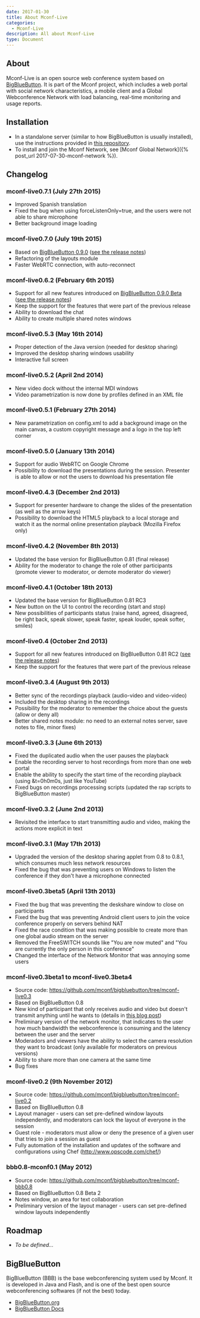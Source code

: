 ```yaml
---
date: 2017-01-30
title: About Mconf-Live
categories:
  - Mconf-Live
description: All about Mconf-Live
type: Document
---
```


## About

Mconf-Live is an open source web conference system based on [BigBlueButton](http://bigbluebutton.org). It is part of the Mconf project, which includes a web portal with social network characteristics, a mobile client and a Global Webconference Network with load balancing, real-time monitoring and usage reports.

## Installation

* In a standalone server (similar to how BigBlueButton is usually installed), use the instructions provided in [this repository](https://github.com/mconf-cookbooks/mconf-live-solo).
* To install and join the Mconf Network, see [Mconf Global Network]({% post_url 2017-07-30-mconf-network %}).


## Changelog

### mconf-live0.7.1 (July 27th 2015)
* Improved Spanish translation
* Fixed the bug when using forceListenOnly=true, and the users were not able to share microphone
* Better background image loading

### mconf-live0.7.0 (July 19th 2015)
* Based on [BigBlueButton 0.9.0](https://github.com/bigbluebutton/bigbluebutton/releases/tag/v0.9.0-release) ([see the release notes](http://code.google.com/p/bigbluebutton/wiki/ReleaseNotes))
* Refactoring of the layouts module
* Faster WebRTC connection, with auto-reconnect

### mconf-live0.6.2 (February 6th 2015)
* Support for all new features introduced on [BigBlueButton 0.9.0 Beta](https://github.com/bigbluebutton/bigbluebutton/tree/ab9753344aaca7d77aa7c4ab1cf82068a5d4bb7b) ([see the release notes](http://code.google.com/p/bigbluebutton/wiki/ReleaseNotes))
* Keep the support for the features that were part of the previous release
* Ability to download the chat
* Ability to create multiple shared notes windows

### mconf-live0.5.3 (May 16th 2014)
* Proper detection of the Java version (needed for desktop sharing)
* Improved the desktop sharing windows usability
* Interactive full screen

### mconf-live0.5.2 (April 2nd 2014)
* New video dock without the internal MDI windows
* Video parametrization is now done by profiles defined in an XML file

### mconf-live0.5.1 (February 27th 2014)
* New parametrization on config.xml to add a background image on the main canvas, a custom copyright message and a logo in the top left corner

### mconf-live0.5.0 (January 13th 2014)
* Support for audio WebRTC on Google Chrome
* Possibility to download the presentations during the session. Presenter is able to allow or not the users to download his presentation file

### mconf-live0.4.3 (December 2nd 2013)
* Support for presenter hardware to change the slides of the presentation (as well as the arrow keys)
* Possibility to download the HTML5 playback to a local storage and watch it as the normal online presentation playback (Mozilla Firefox only)

### mconf-live0.4.2 (November 8th 2013)
* Updated the base version for BigBlueButton 0.81 (final release)
* Ability for the moderator to change the role of other participants (promote viewer to moderator, or demote moderator do viewer)

### mconf-live0.4.1 (October 18th 2013)
* Updated the base version for BigBlueButton 0.81 RC3
* New button on the UI to control the recording (start and stop)
* New possibilities of participants status (raise hand, agreed, disagreed, be right back, speak slower, speak faster, speak louder, speak softer, smiles)

### mconf-live0.4 (October 2nd 2013)
* Support for all new features introduced on BigBlueButton 0.81 RC2 ([see the release notes](http://code.google.com/p/bigbluebutton/wiki/ReleaseNotes))
* Keep the support for the features that were part of the previous release

### mconf-live0.3.4 (August 9th 2013)

* Better sync of the recordings playback (audio-video and video-video)
* Included the desktop sharing in the recordings
* Possibility for the moderator to remember the choice about the guests (allow or deny all)
* Better shared notes module: no need to an external notes server, save notes to file, minor fixes)

### mconf-live0.3.3 (June 6th 2013)

* Fixed the duplicated audio when the user pauses the playback
* Enable the recording server to host recordings from more than one web portal
* Enable the ability to specify the start time of the recording playback (using &t=0h0m0s, just like YouTube)
* Fixed bugs on recordings processing scripts (updated the rap scripts to BigBlueButton master)

### mconf-live0.3.2 (June 2nd 2013)

* Revisited the interface to start transmitting audio and video, making the actions more explicit in text

### mconf-live0.3.1 (May 17th 2013)

* Upgraded the version of the desktop sharing applet from 0.8 to 0.8.1, which consumes much less network resources
* Fixed the bug that was preventing users on Windows to listen the conference if they don't have a microphone connected

### mconf-live0.3beta5 (April 13th 2013)
* Fixed the bug that was preventing the deskshare window to close on participants
* Fixed the bug that was preventing Android client users to join the voice conference properly on servers behind NAT
* Fixed the race condition that was making possible to create more than one global audio stream on the server
* Removed the FreeSWITCH sounds like "You are now muted" and "You are currently the only person in this conference"
* Changed the interface of the Network Monitor that was annoying some users

### mconf-live0.3beta1 to mconf-live0.3beta4
* Source code: https://github.com/mconf/bigbluebutton/tree/mconf-live0.3
* Based on BigBlueButton 0.8
* New kind of participant that only receives audio and video but doesn't transmit anything until he wants to (details in [this blog post](http://mconf.org/posts/2013/01/11/mconf-live-0-3/))
* Preliminary version of the network monitor, that indicates to the user how much bandwidth the webconference is consuming and the latency between the user and the server
* Moderadors and viewers have the ability to select the camera resolution they want to broadcast (only available for moderators on previous versions)
* Ability to share more than one camera at the same time
* Bug fixes

### mconf-live0.2 (9th November 2012)
* Source code: https://github.com/mconf/bigbluebutton/tree/mconf-live0.2
* Based on BigBlueButton 0.8
* Layout manager - users can set pre-defined window layouts independently, and moderators can lock the layout of everyone in the session
* Guest role - moderators must allow or deny the presence of a given user that tries to join a session as guest
* Fully automation of the installation and updates of the software and configurations using Chef (http://www.opscode.com/chef/)

### bbb0.8-mconf0.1 (May 2012)
* Source code: https://github.com/mconf/bigbluebutton/tree/mconf-bbb0.8
* Based on BigBlueButton 0.8 Beta 2
* Notes window, an area for text collaboration
* Preliminary version of the layout manager - users can set pre-defined window layouts independently

## Roadmap

* _To be defined..._

## BigBlueButton

BigBlueButton (BBB) is the base webconferencing system used by Mconf. It is developed in Java and Flash, and is one of the best open source webconferencing softwares (if not the best) today.

* [BigBlueButton.org](http://www.bigbluebutton.org/)
* [BigBlueButton Docs](http://docs.bigbluebutton.org)
